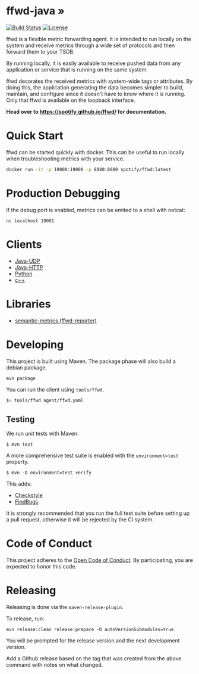 # ffwd-java &#187;
[![Build Status](https://circleci.com/gh/spotify/ffwd.svg?style=svg)](https://circleci.com/gh/spotify/ffwd)
[![License](https://img.shields.io/github/license/spotify/ffwd.svg)](LICENSE)


ffwd is a flexible metric forwarding agent. It is intended to run locally on the system and receive metrics through a wide set of protocols and then forward them to your TSDB.

By running locally, it is easily available to receive pushed data from any application or service that is running on the same system.

ffwd decorates the received metrics with system-wide tags or attributes. By doing this, the application generating the data becomes simpler to build, maintain, and configure since it doesn't have to know where it is running. Only that ffwd is available on the loopback interface.

__Head over to https://spotify.github.io/ffwd/ for documentation.__


# Quick Start

ffwd can be started quickly with docker. This can be useful to run locally when troubleshooting metrics with your service.

```bash
docker run -it -p 19000:19000 -p 8080:8080 spotify/ffwd:latest

```

# Production Debugging

If the debug port is enabled, metrics can be emited to a shell with netcat:

`nc localhost 19001`

# Clients

* [Java-UDP](https://github.com/spotify/ffwd-client-java)
* [Java-HTTP](https://github.com/spotify/ffwd-http-client)
* [Python](https://pypi.python.org/pypi/ffwd)
* [c++](https://github.com/udoprog/libffwd-client)

# Libraries

* [semantic-metrics (ffwd-reporter)](https://github.com/spotify/semantic-metrics)


# Developing

This project is built using Maven. The package phase will also build a debian package.

```bash
mvn package
```

You can run the client using `tools/ffwd`.

```bash
$> tools/ffwd agent/ffwd.yaml
```

## Testing

We run unit tests with Maven:

```
$ mvn test
```

A more comprehensive test suite is enabled with the `environment=test`
property.

```
$ mvn -D environment=test verify
```

This adds:

* [Checkstyle](http://checkstyle.sourceforge.net/)
* [FindBugs](http://findbugs.sourceforge.net/)

It is strongly recommended that you run the full test suite before setting up a
pull request, otherwise it will be rejected by the CI system.

# Code of Conduct

This project adheres to the [Open Code of Conduct][code-of-conduct]. By
participating, you are expected to honor this code.

[code-of-conduct]: https://github.com/spotify/code-of-conduct/blob/master/code-of-conduct.md

# Releasing

Releasing is done via the `maven-release-plugin`.

To release, run:

`mvn release:clean release:prepare -D autoVersionSubmodules=true`

You will be prompted for the release version and the next development version.

Add a Github release based on the tag that was created from the above command with notes on what changed.
